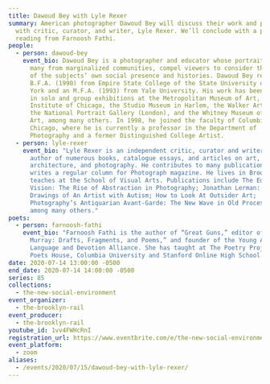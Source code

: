 ```yaml
---
title: Dawoud Bey with Lyle Rexer
summary: American photographer Dawoud Bey will discuss their work and process
  with critic, curator, and writer, Lyle Rexer. We’ll conclude with a poetry
  reading from Farnoosh Fathi.
people:
  - person: dawoud-bey
    event_bio: Dawoud Bey is a photographer and educator whose portraits of people,
      many from marginalized communities, compel viewers to consider the reality
      of the subjects’ own social presence and histories. Dawoud Bey received a
      B.F.A. (1990) from Empire State College of the State University of New
      York and an M.F.A. (1993) from Yale University. His work has been included
      in solo and group exhibitions at the Metropolitan Museum of Art, the Art
      Institute of Chicago, the Studio Museum in Harlem, the Walker Art Center,
      the National Portrait Gallery (London), and the Whitney Museum of American
      Art, among many others. In 1998, he joined the faculty of Columbia College
      Chicago, where he is currently a professor in the Department of
      Photography and a former Distinguished College Artist.
  - person: lyle-rexer
    event_bio: "Lyle Rexer is an independent critic, curator and writer. He is the
      author of numerous books, catalogue essays, and articles on art,
      architecture, and photography. He contributes to many publications and
      writes a regular column for Photograph magazine. He lives in Brooklyn and
      teaches at the School of Visual Arts. Publications include The Edge of
      Vision: The Rise of Abstraction in Photography; Jonathan Lerman: The
      Drawings of An Artist with Autism; How to Look At Outsider Art;
      Photography’s Antiquarian Avant-Garde: The New Wave in Old Processes,
      among many others."
poets:
  - person: farnoosh-fathi
    event_bio: "Farnoosh Fathi is the author of “Great Guns,” editor of “Joan
      Murray: Drafts, Fragments, and Poems,” and founder of the Young Artists
      Language and Devotion Alliance. She has taught at The Poetry Project,
      Poets House, Columbia University and Stanford Online High School."
date: 2020-07-14 13:00:00 -0500
end_date: 2020-07-14 14:00:00 -0500
series: 85
collections:
  - the-new-social-environment
event_organizer:
  - the-brooklyn-rail
event_producer:
  - the-brooklyn-rail
youtube_id: 1vv4FWHcRnI
registration_url: https://www.eventbrite.com/e/the-new-social-environment-85-dawoud-bey-tickets-113027510326
event_platform:
  - zoom
aliases:
  - /events/2020/07/15/dawoud-bey-with-lyle-rexer/
---
```

